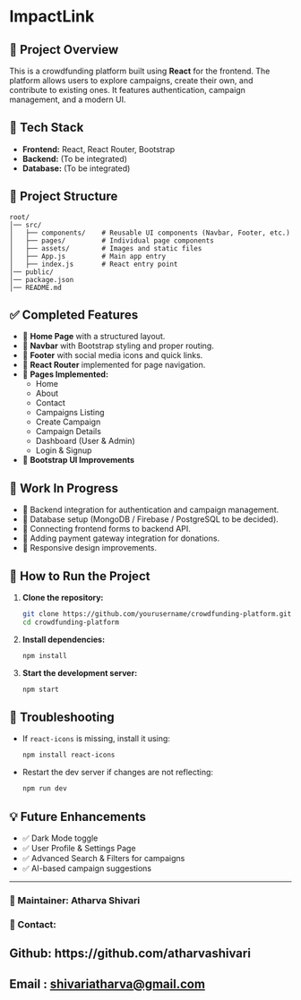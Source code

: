 # ImpactLink
## 📌 Project Overview

This is a crowdfunding platform built using **React** for the frontend. The platform allows users to explore campaigns, create their own, and contribute to existing ones. It features authentication, campaign management, and a modern UI.

## 🚀 Tech Stack

- **Frontend:** React, React Router, Bootstrap
- **Backend:** (To be integrated)
- **Database:** (To be integrated)

## 📂 Project Structure

```
root/
│── src/
│   ├── components/    # Reusable UI components (Navbar, Footer, etc.)
│   ├── pages/         # Individual page components
│   ├── assets/        # Images and static files
│   ├── App.js         # Main app entry
│   ├── index.js       # React entry point
│── public/
│── package.json
│── README.md
```

## ✅ Completed Features

- 📌 **Home Page** with a structured layout.
- 📌 **Navbar** with Bootstrap styling and proper routing.
- 📌 **Footer** with social media icons and quick links.
- 📌 **React Router** implemented for page navigation.
- 📌 **Pages Implemented:**
  - Home
  - About
  - Contact
  - Campaigns Listing
  - Create Campaign
  - Campaign Details
  - Dashboard (User & Admin)
  - Login & Signup
- 📌 **Bootstrap UI Improvements**

## 🔄 Work In Progress

- 🔹 Backend integration for authentication and campaign management.
- 🔹 Database setup (MongoDB / Firebase / PostgreSQL to be decided).
- 🔹 Connecting frontend forms to backend API.
- 🔹 Adding payment gateway integration for donations.
- 🔹 Responsive design improvements.

## 🚧 How to Run the Project

1. **Clone the repository:**
   ```sh
   git clone https://github.com/yourusername/crowdfunding-platform.git
   cd crowdfunding-platform
   ```
2. **Install dependencies:**
   ```sh
   npm install
   ```
3. **Start the development server:**
   ```sh
   npm start
   ```

## 🔧 Troubleshooting

- If `react-icons` is missing, install it using:
  ```sh
  npm install react-icons
  ```
- Restart the dev server if changes are not reflecting:
  ```sh
  npm run dev
  ```

## 💡 Future Enhancements

- ✅ Dark Mode toggle
- ✅ User Profile & Settings Page
- ✅ Advanced Search & Filters for campaigns
- ✅ AI-based campaign suggestions

---

### 📌 Maintainer: **Atharva Shivari**

### 📧 Contact: 
## Github: https\://github.com/atharvashivari
## Email : shivariatharva@gmail.com

